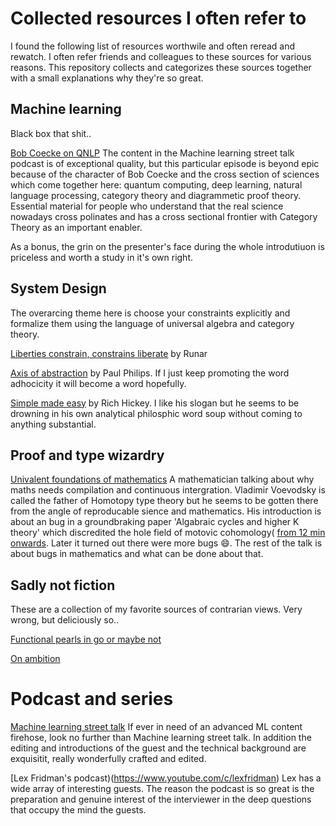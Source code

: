 # Collected resources I often refer to
I found the following list of resources worthwile and often reread and rewatch. I often refer friends and colleagues to these sources for various reasons. This repository collects and categorizes these sources together with a small explanations why they're so great. 

## Machine learning
Black box that shit..

[Bob Coecke on QNLP](https://www.youtube.com/watch?v=X9uSV1YcOy4&t=0s) The content in the Machine learning street talk podcast is of exceptional quality, but this particular episode is beyond epic because of the character of Bob Coecke and the cross section of sciences which come together here: quantum computing, deep learning, natural language processing, category theory and diagrammetic proof theory. Essential material for people who understand that the real science nowadays cross polinates and has a cross sectional frontier with Category Theory as an important enabler.

As a bonus, the grin on the presenter's face during the whole introdutiuon is priceless and worth a study in it's own right. 

## System Design
The overarcing theme here is choose your constraints explicitly and formalize them using the language of universal algebra and category theory.

[Liberties constrain, constrains liberate](https://www.youtube.com/watch?v=GqmsQeSzMdw) by Runar

[Axis of abstraction](https://www.youtube.com/watch?v=fOI7TJaojTs) by Paul Philips. If I just keep promoting the word adhocicity it will become a word hopefully. 

[Simple made easy](https://www.youtube.com/watch?v=SxdOUGdseq4) by Rich Hickey. I like his slogan but he seems to be drowning in his own analytical philosphic word soup without coming to anything substantial.

## Proof and type wizardry

[Univalent foundations of mathematics](https://www.youtube.com/watch?v=E9RiR9AcXeE) A mathematician talking about why maths needs compilation and continuous intergration. Vladimir Voevodsky is called the father of Homotopy type theory but he seems to be gotten there from the angle of reproducable sience and mathematics. His introduction is about an bug in a groundbraking paper 'Algabraic cycles and higher K theory' which discredited the hole field of motovic cohomology( [from 12 min onwards](https://youtu.be/E9RiR9AcXeE?t=733). Later it turned out there were more bugs 😄. The rest of the talk is about bugs in mathematics and what can be done about that.

## Sadly not fiction
These are a collection of my favorite sources of contrarian views. Very wrong, but deliciously so..

[Functional pearls in go or maybe not](https://github.com/robpike/filter)

[On ambition](https://medium.com/hashicorp-engineering/why-i-believe-hcl-is-better-than-yaml-78226a645b0d) 
 
# Podcast and series

[Machine learning street talk](https://www.youtube.com/c/MachineLearningStreetTalk) If ever in need of an advanced ML content firehose, look no further than Machine learning street talk. In addition the editing and introductions of the guest and the technical background are exquisitit, really wonderfully crafted and edited.

[Lex Fridman's podcast)(https://www.youtube.com/c/lexfridman) Lex has a wide array of interesting guests. The reason the podcast is so great is the preparation and genuine interest of the interviewer in the deep questions that occupy the mind the guests.
